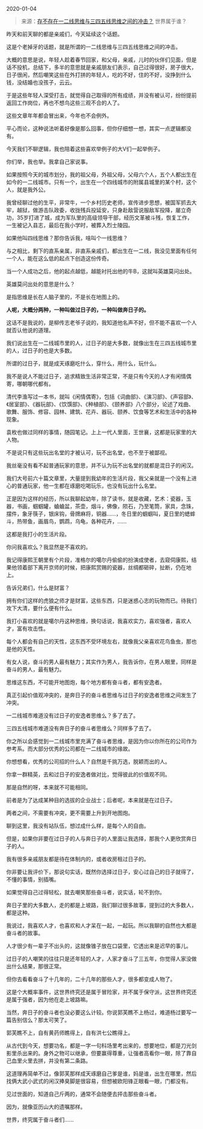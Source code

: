 2020-01-04

> 来源：[存不存在一二线思维与三四五线思维之间的冲击？](http://mp.weixin.qq.com/s?__biz=MzU3NDc5Nzc0NQ==&mid=2247486217&idx=1&sn=15abc66a3e90afd0610da6d38d4645a9&chksm=fd2da9d7ca5a20c1ad7ebe13a01822bece1c6db3ac7678cb6b08230926e027148efb136df7c1&scene=27#wechat_redirect)
> 世界属于谁？

昨天和前天聊的都是亲戚们，今天延续这个话题。

  

这是个老掉牙的话题，就是所谓的一二线思维与三四五线思维之间的冲击。

  

大概的意思是说，年轻人趁着春节回家，和父母，亲戚，儿时的伙伴们见面，但是话不投机，总结下，多半的意思就是亲戚朋友们表示，自己过得很好，房子很大，日子很闲，然后嘲笑这些在外打拼的年轻人，吃的不好，住的不好，没挣到什么钱，没结婚也没孩子，云云。

  

于是这些年轻人深受打击，就觉得自己取得的所有成绩，并没有被认可，纷纷提前返回工作岗位，再也不想鸟这些三观不合的人了。

  

这些文章年年都会冒出来，今年也不会例外。  

  

平心而论，这种说法听着好像是那么回事，但你仔细想一想，其实一点逻辑都没有。

  

今天我们不聊逻辑，我也陪着这些喜欢举例子的大V们一起举例子。

  

你们举，我也举。我拿自己家说事。

  

如果按照今天的城市划分，我的祖父母，外祖父母，父母六个人，五个人都出生在如今的一二线城市。只有一个，出生在一个四线城市的附属县城里的某个村，这个人，就是我外公。

  

我曾经聊过他的生平，非常牛，一个乡村历史老师，宣传进步思想，被国军抓去大牢，越狱，做游击队政委，收拢残兵投延安，只身赴敌营说服敌军投降，屡立奇功，35岁打进了城，成为军队里的高级领导干部，经历文革被斗残，恢复工作，一生被记入县志，最后在我小学时，被葬入烈士陵园。

  

如果他叫四线思维？那你告诉我，啥叫个一线思维？

  

与之相比，剩下的直系亲属，非直系亲戚们，都出生在一二线，我没见里面有任何一个人，能在这么低的起点下创造这份传奇。

  

当一个人成功之后，他的起点越低，越能衬托出他的牛B，这就叫英雄莫问出处。

  

英雄莫问出处的意思是什么？

  

是指思维是长在人脑子里的，不是长在地图上的。

  

 **人呢，大概分两种，一种叫做过日子的，一种叫做奔日子的。**

  

这话不是我说的，是柳传志老爷子说的，我知道他名声不好，但不能不喜欢一个人就否认他说的道理。

  

我们说出生在一二线城市里的人，过日子的是大多数，就像出生在三四五线城市里的人，过日子的也是大多数。

  

所谓的过日子，就是成天琢磨吃什么，穿什么，用什么，玩什么。

  

我不是说人不能过日子，追求精致生活非常正常，不是只有今天的人才有闲情偶寄，哪朝哪代都有。  

  

清代李渔写过一本书，就叫《闲情偶寄》，包括《词曲部》、《演习部》、《声容部》、《居室部》、《器玩部》、《饮馔部》、《种植部》、《颐养部》八个部分，论述了戏曲、歌舞、服饰、修容、园林、建筑、花卉、器玩、颐养、饮食等艺术和生活中的各种现象。

  

袁枚也做过同样的事情，随园笔记。上上一代人里面，王世襄，这都是玩家里的大人物。

  

不是说只有这些玩出名堂的才被认可，玩不出名堂，也不至于被鄙视。

  

我丝毫没有看不起普通玩家的意思，并不认为玩不出名堂的就都是混日子的闲汉。

  

我们大号前六十篇文章里，大量提到我幼年的生活片段，我父亲就是一个没有上进心的普通玩家，他一生都在琢磨吃喝玩乐，也没有玩出什么名堂。

  

正是因为这样的经历，所以我聊起幼年，除了读书，就是收藏，艺术：瓷器，玉器，书画，蝈蝈罐，蛐蛐盆，茶壶，烟斗，佛像，陨石，乃至笔筒，家具，念珠，摆件，象牙筷子，银床钩，骨牌麻将，铜器......，冬日里的蝈蝈叫，夏日里的蟋蟀斗，热带鱼，画眉鸟，鹦鹉，乌龟，各种花卉，......

  

这都是我打小的生活片段。

  

你问我喜欢么？我显然是不喜欢的。

  

我记得康熙王朝里有个片段，准格尔的噶尔丹偷偷的扮演成使者，去窥伺康熙，结果他领着部下离开京师的时候，把康熙赏赐的瓷器，丝绸都砸碎，扯断，仍在地上。

  

告诉兄弟们，什么是财富？

  

拥有你们这样的虎狼之师才是财富，这些东西，只是迷惑心志的玩物而已。待我们攻下大清，要什么便有什么。

  

我打小喜欢的就是噶尔丹这种思维，换句话说，我喜欢实力，喜欢强者，喜欢人才，富有攻击性。

  

每个人都会有自己的天性，这东西不受环境左右，就像我父亲喜欢花鸟鱼虫，那也是他的天性。  

  

有女人说，奋斗的男人最有魅力；其实作为男人，我告诉你，在男人眼里，同样是奋斗的男人，最有魅力。  

  

思维这东西，不可能开地图炮，每个地方都有奋斗者，都有安逸者。

  

真正引起价值观冲突的，是奔日子的奋斗者思维与过日子的安逸者思维之间发生了冲突。

  

一二线城市难道没有过日子的安逸者思维么？多了去了。

  

三四五线城市难道没有奔日子的奋斗者思维么？同样多了去了。

  

你之所以会感觉到一二线城市里充满了奋斗者思维，是因为你以你所在的公司作为参考系。而大部分优秀的公司都在一二线城市的缘故。

  

你想想看，优秀的公司招的什么人？自然是千挑万选，脱颖而出的人。

  

你拿一群精英，去和过日子的安逸者做对比，觉得彼此的价值观不同。

  

那是自然的呀，本来就不可能相同。

  

前者是为了达成某种目的选拔的企业战士；后者呢，本来就是在过日子。

  

两者之间，不需要有冲突，更不需要上升到开地图炮。

  

聊到这里，我没有站队伍，想过成什么样，是每个人的自由。

  

但是，如果你非要在过日子的人与奔日子的人里面让我选择，那我个人更欣赏奔日子的人。

  

我有很多亲戚朋友都是待在体制内的，或者收房租过日子的。

  

你非要让我评价下，那说句实话，既然你选择过日子，安心过自己的日子就得了，不懂的事情，别插嘴。

  

如果觉得自己过得轻松，就去嘲笑那些奋斗者，说实话，轮不到你。  

  

奔日子里的大多数人，走的都是上坡路，我们聊过很多故事，提到过的大多数人，都是这种。

  

我说过，我喜欢人才，也喜欢和人才呆在一起，一起玩。所以我聊的自然也大都是奋斗者的故事。

  

人才很少有一辈子不出头的，这就像锥子放在口袋里，它透出来是迟早的事儿。

  

过日子的人嘲笑的往往只是还年轻的人才，人家才奋斗了三五年，你觉得人家没做出什么结果，那很正常。

  

但你去看看奋斗了十几年的，二十几年的那些人才，很多都变成人物了。

  

这是个大概率事件，这世界终究还是属于冒险家，并不属于保守派，这世界终究还是属于强者，因为他在走上坡路嘛。

  

当然，奔日子的奋斗者也没必要这么计较。你说郭芙瞧不上杨过，难道杨过要写一篇告别信么？那太可笑了。

  

郭芙瞧不上，自有黄药师瞧得上，自有洪七公瞧得上。

  

从古代到今天，想要功名，都是一字一句科场里考出来的，想要地位，都是刀光剑影里杀出来的。身外之物可以继承，但要赢得尊重，让强者高看你一眼，除了靠自己血里火里去拼，并没有第二条路。

  

这道理再简单不过，像郭芙那样成天琢磨自己爹是谁，妈是谁，出生在哪里，然后找俩大武小武式的闲汉捧臭脚是很容易，但想被欧阳锋正眼看一眼，门都没有。  

  

见过世面的，知道自己斤两的，通常不会随便去抨击那些奋斗者。

  

因为，就像亚历山大的遗嘱那样。

  

世界，终究属于奋斗者们......

